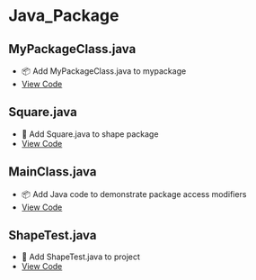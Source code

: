 # Java_Package

## MyPackageClass.java

- 📦 Add MyPackageClass.java to mypackage
- [View Code](MyPackageClass.java)

## Square.java

- 🔵 Add Square.java to shape package
- [View Code](Square.java)

## MainClass.java

- 📦 Add Java code to demonstrate package access modifiers
- [View Code](MainClass.java)

## ShapeTest.java

- 🔵 Add ShapeTest.java to project
- [View Code](ShapeTest.java)
